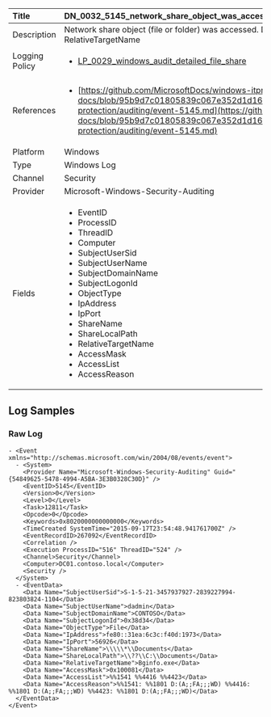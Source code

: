 | Title          | DN_0032_5145_network_share_object_was_accessed_detailed                                                                                                      |
|:---------------|:-----------------------------------------------------------------------------------------------------------------|
| Description    | Network share object (file or folder) was accessed. Detailed log with  AccessReason and RelativeTargetName                                                                                                |
| Logging Policy | <ul><li>[LP_0029_windows_audit_detailed_file_share](../Logging_Policies/LP_0029_windows_audit_detailed_file_share.md)</li></ul> |
| References     | <ul><li>[https://github.com/MicrosoftDocs/windows-itpro-docs/blob/95b9d7c01805839c067e352d1d16702604b15f11/windows/security/threat-protection/auditing/event-5145.md](https://github.com/MicrosoftDocs/windows-itpro-docs/blob/95b9d7c01805839c067e352d1d16702604b15f11/windows/security/threat-protection/auditing/event-5145.md)</li></ul>                                  |
| Platform       | Windows   |
| Type           | Windows Log 		|
| Channel        | Security    |
| Provider       | Microsoft-Windows-Security-Auditing   |
| Fields         | <ul><li>EventID</li><li>ProcessID</li><li>ThreadID</li><li>Computer</li><li>SubjectUserSid</li><li>SubjectUserName</li><li>SubjectDomainName</li><li>SubjectLogonId</li><li>ObjectType</li><li>IpAddress</li><li>IpPort</li><li>ShareName</li><li>ShareLocalPath</li><li>RelativeTargetName</li><li>AccessMask</li><li>AccessList</li><li>AccessReason</li></ul>                                               |


## Log Samples

### Raw Log

```
- <Event xmlns="http://schemas.microsoft.com/win/2004/08/events/event">
  - <System>
    <Provider Name="Microsoft-Windows-Security-Auditing" Guid="{54849625-5478-4994-A5BA-3E3B0328C30D}" /> 
    <EventID>5145</EventID> 
    <Version>0</Version> 
    <Level>0</Level> 
    <Task>12811</Task> 
    <Opcode>0</Opcode> 
    <Keywords>0x8020000000000000</Keywords> 
    <TimeCreated SystemTime="2015-09-17T23:54:48.941761700Z" /> 
    <EventRecordID>267092</EventRecordID> 
    <Correlation /> 
    <Execution ProcessID="516" ThreadID="524" /> 
    <Channel>Security</Channel> 
    <Computer>DC01.contoso.local</Computer> 
    <Security /> 
  </System>
  - <EventData>
    <Data Name="SubjectUserSid">S-1-5-21-3457937927-2839227994-823803824-1104</Data> 
    <Data Name="SubjectUserName">dadmin</Data> 
    <Data Name="SubjectDomainName">CONTOSO</Data> 
    <Data Name="SubjectLogonId">0x38d34</Data> 
    <Data Name="ObjectType">File</Data> 
    <Data Name="IpAddress">fe80::31ea:6c3c:f40d:1973</Data> 
    <Data Name="IpPort">56926</Data> 
    <Data Name="ShareName">\\\\\*\\Documents</Data> 
    <Data Name="ShareLocalPath">\\??\\C:\\Documents</Data> 
    <Data Name="RelativeTargetName">Bginfo.exe</Data> 
    <Data Name="AccessMask">0x100081</Data> 
    <Data Name="AccessList">%%1541 %%4416 %%4423</Data> 
    <Data Name="AccessReason">%%1541: %%1801 D:(A;;FA;;;WD) %%4416: %%1801 D:(A;;FA;;;WD) %%4423: %%1801 D:(A;;FA;;;WD)</Data> 
  </EventData>
</Event>

```




